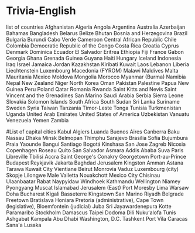 # Trivia-English

list of countries
Afghanistan
Algeria
Angola
Argentina
Australia
Azerbaijan
Bahamas
Bangladesh
Belarus
Belize
Bhutan
Bosnia and Herzegovina
Brazil
Bulgaria
Burundi
Cabo Verde
Cameroon
Central African Republic
Chile
Colombia
Democratic Republic of the Congo
Costa Rica
Croatia
Cyprus
Denmark
Dominica
Ecuador
El Salvador
Eritrea
Ethiopia
Fiji
France
Gabon
Georgia
Ghana
Grenada
Guinea
Guyana
Haiti
Hungary
Iceland
Indonesia
Iraq
Israel
Jamaica
Jordan
Kazakhstan
Kiribati
Kuwait
Laos
Lebanon
Liberia
Liechtenstein
Luxembourg
Macedonia (FYROM)
Malawi
Maldives
Malta
Mauritania
Mexico
Moldova
Mongolia
Morocco
Myanmar (Burma)
Namibia
Nepal
New Zealand
Niger
North Korea
Oman
Pakistan
Palestine
Papua New Guinea
Peru
Poland
Qatar
Romania
Rwanda
Saint Kitts and Nevis
Saint Vincent and the Grenadines
San Marino
Saudi Arabia
Serbia
Sierra Leone
Slovakia
Solomon Islands
South Africa
South Sudan
Sri Lanka
Suriname
Sweden
Syria
Taiwan
Tanzania
Timor-Leste
Tonga
Tunisia
Turkmenistan
Uganda
United Arab Emirates
United States of America
Uzbekistan
Vanuatu
Venezuela
Yemen
Zambia

#List of capital cities
Kabul
Algiers
Luanda
Buenos Aires
Canberra
Baku
Nassau
Dhaka
Minsk
Belmopan
Thimphu
Sarajevo
Brasilia
Sofia
Bujumbura
Praia
Yaounde
Bangui
Santiago
Bogotá
Kinshasa
San Jose
Zagreb
Nicosia
Copenhagen
Roseau
Quito
San Salvador
Asmara
Addis Ababa
Suva
Paris
Libreville
Tbilisi
Accra
Saint George's
Conakry
Georgetown
Port-au-Prince
Budapest
Reykjavik
Jakarta
Baghdad
Jerusalem
Kingston
Amman
Astana
Tarawa
Kuwait City
Vientiane
Beirut
Monrovia
Vaduz
Luxembourg (city)
Skopje
Lilongwe
Male
Valletta
Nouakchott
Mexico City
Chisinau
Ulaanbaatar
Rabat
Naypyidaw
Windhoek
Kathmandu
Wellington
Niamey
Pyongyang
Muscat
Islamabad
Jerusalem (East)
Port Moresby
Lima
Warsaw
Doha
Bucharest
Kigali
Basseterre
Kingstown
San Marino
Riyadh
Belgrade
Freetown
Bratislava
Honiara
Pretoria (administrative), Cape Town (legislative), Bloemfontein (judicial)
Juba
Sri Jayawardenepura Kotte
Paramaribo
Stockholm
Damascus
Taipei
Dodoma
Dili
Nukuʻalofa
Tunis
Ashgabat
Kampala
Abu Dhabi
Washington, D.C.
Tashkent
Port Vila
Caracas
Sana'a
Lusaka
